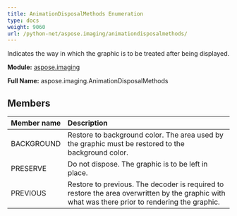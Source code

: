 ```yaml
---
title: AnimationDisposalMethods Enumeration
type: docs
weight: 9060
url: /python-net/aspose.imaging/animationdisposalmethods/
---
```


Indicates the way in which the graphic is to be treated after being displayed.

**Module:** [aspose.imaging](/imaging/python-net/aspose.imaging/)

**Full Name:** aspose.imaging.AnimationDisposalMethods

## **Members**
| **Member name** | **Description** |
| :- | :- |
| BACKGROUND | Restore to background color. The area used by the graphic must be restored to the background color. |
| PRESERVE | Do not dispose. The graphic is to be left in place. |
| PREVIOUS | Restore to previous. The decoder is required to restore the area overwritten by the graphic with what was there prior to rendering the graphic. |
